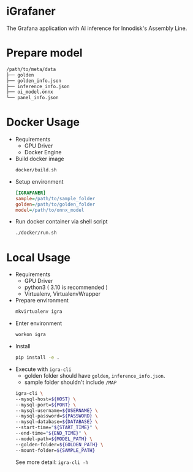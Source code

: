 # iGrafaner
The Grafana application with AI inference for Innodisk's Assembly Line.

# Prepare model
```bash
/path/to/meta/data
├── golden
├── golden_info.json
├── inference_info.json
├── oi_model.onnx
└── panel_info.json
```

# Docker Usage
* Requirements
  * GPU Driver
  * Docker Engine
* Build docker image
    ```bash
    docker/build.sh
    ```
* Setup environment
  ```ini
  [IGRAFANER]
  sample=/path/to/sample_folder
  golden=/path/to/golden_folder
  model=/path/to/onnx_model
  ```
* Run docker container via shell script
  ```bash
  ./docker/run.sh
  ```

# Local Usage
* Requirements
  * GPU Driver
  * python3 ( 3.10 is recommended )
  * Virtualenv, VirtualenvWrapper
* Prepare environment
    ```bash
    mkvirtualenv igra
    ```
* Enter environment
    ```bash
    workon igra
    ```
* Install
    ```bash
    pip install -e .
    ```
* Execute with `igra-cli`
    - golden folder should have `golden`, `inference_info.json`.
    - sample folder shouldn't include `/MAP`
    ```bash
    igra-cli \
    --mysql-host=${HOST} \
    --mysql-port=${PORT} \
    --mysql-username=${USERNAME} \
    --mysql-password=${PASSWORD} \
    --mysql-database=${DATABASE} \
    --start-time="${START_TIME}" \
    --end-time="${END_TIME}" \
    --model-path=${MODEL_PATH} \
    --golden-folder=${GOLDEN_PATH} \
    --mount-folder=${SAMPLE_PATH}
    ```
    See more detail: `igra-cli -h`

